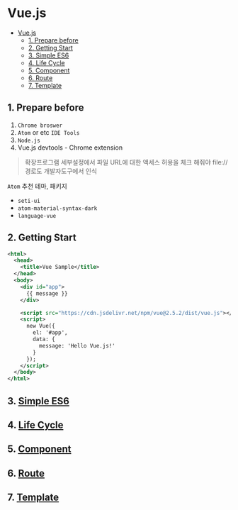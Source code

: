 # Vue.js

- [Vue.js](#vuejs)
  - [1. Prepare before](#1-prepare-before)
  - [2. Getting Start](#2-getting-start)
  - [3. Simple ES6](#3-simple-es6)
  - [4. Life Cycle](#4-life-cycle)
  - [5. Component](#5-component)
  - [6. Route](#6-route)
  - [7. Template](#7-template)


## 1. Prepare before

1. `Chrome broswer`
2. `Atom` or etc `IDE Tools`
3. `Node.js`
4. Vue.js devtools - Chrome extension

> 확장프로그램 세부설정에서 파일 URL에 대한 액세스 허용을 체크 해줘야 file:// 경로도 개발자도구에서 인식


`Atom` 추천 테마, 패키지
- `seti-ui`
- `atom-material-syntax-dark`
- `language-vue`

## 2. Getting Start

```xml
<html>
  <head>
    <title>Vue Sample</title>
  </head>
  <body>
    <div id="app">
      {{ message }}
    </div>

    <script src="https://cdn.jsdelivr.net/npm/vue@2.5.2/dist/vue.js"></script>
    <script>
      new Vue({
        el: '#app',
        data: {
          message: 'Hello Vue.js!'
        }
      });
    </script>
  </body>
</html>
```
## 3. [Simple ES6](https://github.com/smc0210/toyVuejs/tree/master/ES6)

## 4. [Life Cycle](https://github.com/smc0210/toyVuejs/tree/master/Lifecycle)

## 5. [Component](https://github.com/smc0210/toyVuejs/tree/master/Component)

## 6. [Route](https://github.com/smc0210/toyVuejs/tree/master/Route)

## 7. [Template](https://github.com/smc0210/toyVuejs/tree/master/Template)








